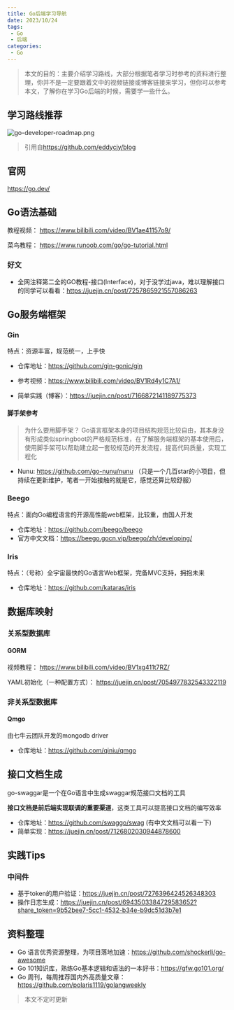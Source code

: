 ```yaml
---
title: Go后端学习导航
date: 2023/10/24
tags:
 - Go
 - 后端
categories:
 - Go
---
```

> 本文的目的：主要介绍学习路线，大部分根据笔者学习时参考的资料进行整理，你并不是一定要跟着文中的视频链接或博客链接来学习，但你可以参考本文，了解你在学习Go后端的时候，需要学一些什么。

## 学习路线推荐

![go-developer-roadmap.png](https://pic.haaland.top:81/images/2023/11/16/go-developer-roadmap.png)
> 引用自<https://github.com/eddycjy/blog>

## 官网
<https://go.dev/>
## Go语法基础
教程视频：
<https://www.bilibili.com/video/BV1ae41157o9/>

菜鸟教程：
<https://www.runoob.com/go/go-tutorial.html>

### 好文
- 全网注释第二全的GO教程-接口(Interface)，对于没学过java，难以理解接口的同学可以看看：<https://juejin.cn/post/7257865921557086263>

## Go服务端框架
### Gin
特点：资源丰富，规范统一，上手快
- 仓库地址：<https://github.com/gin-gonic/gin>
- 参考视频：<https://www.bilibili.com/video/BV1Rd4y1C7A1/>

- 简单实践（博客）：<https://juejin.cn/post/7166872141189775373>
#### 脚手架参考

> 为什么要用脚手架？
> Go语言框架本身的项目结构规范比较自由，其本身没有形成类似springboot的严格规范标准，在了解服务端框架的基本使用后，使用脚手架可以帮助建立起一套较规范的开发流程，提高代码质量，实现工程化

- Nunu: <https://github.com/go-nunu/nunu> （只是一个几百star的小项目，但持续在更新维护，笔者一开始接触的就是它，感觉还算比较舒服）

### Beego
特点：面向Go编程语言的开源高性能web框架，比较重，由国人开发

- 仓库地址：<https://github.com/beego/beego>
- 官方中文文档：<https://beego.gocn.vip/beego/zh/developing/>
### Iris
特点：（号称）全宇宙最快的Go语言Web框架，完备MVC支持，拥抱未来
- 仓库地址：<https://github.com/kataras/iris>
## 数据库映射
### 关系型数据库
#### GORM
视频教程：
<https://www.bilibili.com/video/BV1xg411t7RZ/>

YAML初始化（一种配置方式）：
<https://juejin.cn/post/7054977832543322119>

### 非关系型数据库
#### Qmgo
由七牛云团队开发的mongodb driver
- 仓库地址：<https://github.com/qiniu/qmgo>


## 接口文档生成
go-swaggar是一个在Go语言中生成swaggar规范接口文档的工具

**接口文档是前后端实现联调的重要渠道**，这类工具可以提高接口文档的编写效率
- 仓库地址：<https://github.com/swaggo/swag>  (有中文文档可以看一下)
- 简单实现：<https://juejin.cn/post/7126802030944878600>
## 实践Tips
### 中间件
- 基于token的用户验证：<https://juejin.cn/post/7276396424526348303>
- 操作日志生成：<https://juejin.cn/post/6943503384729583652?share_token=9b52bee7-5cc1-4532-b34e-b9dc51d3b7e1>
## 资料整理
- Go 语言优秀资源整理，为项目落地加速：<https://github.com/shockerli/go-awesome>
- Go 101知识库，熟练Go基本逻辑和语法的一本好书：<https://gfw.go101.org/>
- Go 周刊，每周推荐国内外高质量文章：<https://github.com/polaris1119/golangweekly>
> 本文不定时更新
